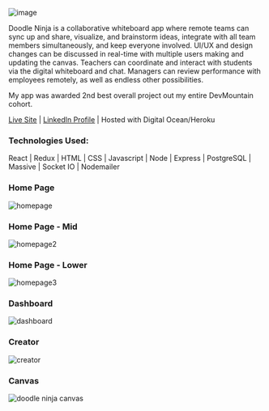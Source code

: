 ![image](https://user-images.githubusercontent.com/26236137/50784783-eee07980-126b-11e9-8845-6e8329947920.png)

Doodle Ninja is a collaborative whiteboard app where remote teams can sync up and share, visualize, and brainstorm ideas, integrate with all team members simultaneously, and keep everyone involved. UI/UX and design changes can be discussed in real-time with multiple users making and updating the canvas. Teachers can coordinate and interact with students via the digital whiteboard and chat. Managers can review performance with employees remotely, as well as endless other possibilities.

My app was awarded 2nd best overall project out my entire DevMountain cohort.

[Live Site](https://doodle.ninja/ "Doodle.Ninja") | [LinkedIn Profile](https://www.linkedin.com/in/michaeljamiejohnston/ "LinkedIn") | Hosted with Digital Ocean/Heroku

### Technologies Used:

React | Redux | HTML | CSS | Javascript | Node | Express | PostgreSQL | Massive | Socket IO | Nodemailer 

### Home Page

![homepage](https://user-images.githubusercontent.com/26236137/44891538-24ad9a00-ac9d-11e8-8357-90c59caa9cdf.png)

### Home Page - Mid

![homepage2](https://user-images.githubusercontent.com/26236137/44891692-0005f200-ac9e-11e8-9779-a2441e9e391a.png)

### Home Page - Lower

![homepage3](https://user-images.githubusercontent.com/26236137/44891710-16ac4900-ac9e-11e8-8915-017de8e048a5.png)

### Dashboard

![dashboard](https://user-images.githubusercontent.com/26236137/44891721-26c42880-ac9e-11e8-9d07-7242c1a9048a.png)

### Creator

![creator](https://user-images.githubusercontent.com/26236137/44891739-35aadb00-ac9e-11e8-8b7f-f316dd005d1b.png)

### Canvas

![doodle ninja canvas](https://user-images.githubusercontent.com/26236137/44892722-925cc480-aca3-11e8-8aab-e38ff89ff9ce.png)


